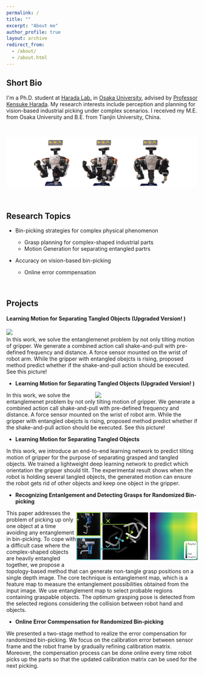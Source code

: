```yaml
---
permalink: /
title: ""
excerpt: "About me"
author_profile: true
layout: archive
redirect_from: 
  - /about/
  - /about.html
---    
```

## Short Bio

I'm a Ph.D. student at [Harada Lab.](https://www.roboticmanipulation.org/) in [Osaka University](https://www.osaka-u.ac.jp/en), advised by [Professor Kensuke Harada](http://www.hlab.sys.es.osaka-u.ac.jp/people/harada/). My research interests include perception and planning for vision-based industrial picking under complex scenarios. I received my M.E. from Osaka University and B.E. from Tianjin University, China. 

<br>

![avatar-w70](/images/frontpage.png)

<br>

## Research Topics

- Bin-picking strategies for complex physical phenomenon
  - Grasp planning for complex-shaped industrial parts
  - Motion Generation for separating entangled partrs

- Accuracy on vision-based bin-picking
  - Online error commpensation

<br>

## Projects

<div id="project1">
  <div class="picture">
    <div class="heading">
      <h4>Learning Motion for Separating Tangled Objects (Upgraded Version! )</h4>
    </div>
    <img src="/images/shaking.gif" class="tweet" />
  </div>
  <div class="text">
    In this work, we solve the entanglemenet problem by not only tilting motion of gripper. We generate a combined action call shake-and-pull with pre-defined frequency and distance. A force sensor mounted on the wrist of robot arm. While the gripper with entangled obejcts is rising, proposed method predict whether if the shake-and-pull action should be executed. See this picture! 
  </div>
</div>

- **Learning Motion for Separating Tangled Objects (Upgraded Version! )**

<img align="right" width="270" src="/images/shaking.gif">
In this work, we solve the entanglemenet problem by not only tilting motion of gripper. We generate a combined action call shake-and-pull with pre-defined frequency and distance. A force sensor mounted on the wrist of robot arm. While the gripper with entangled obejcts is rising, proposed method predict whether if the shake-and-pull action should be executed. See this picture! 


- **Learning Motion for Separating Tangled Objects**

In this work, we introduce an end-to-end learning network to predict tilting motion of gripper for the purpose of separating grasped and tangled objects. We trained a lightweight deep learning network to predict which orientation the gripper should tilt. The experimental result shows when the robot is holding several tangled objects, the generated motion can ensure the robot gets rid of other objects and keep one object in the gripper. 


- **Recognizing Entanlgement and Detecting Grasps for Randomized Bin-picking**

<img align="right" width="320" src="/images/emap.jpg">
This paper addresses the problem of picking up only one object at a time avoiding any entanglement in bin-picking. To cope with a difficult case where the complex-shaped objects are heavily entangled together, we propose a topology-based method that can generate non-tangle grasp positions on a single depth image. The core technique is entanglement map, which is a feature map to measure the entanglement possibilities obtained from the input image. We use entanglement map to select probable regions containing graspable objects. The optimum grasping pose is detected from the selected regions considering the collision between robot hand and objects. 


- **Online Error Commpensation for Randomized Bin-picking**

We presented a two-stage method to realize the error compensation for randomized bin-picking. We focus on the calibration error between sensor frame and the robot frame by gradually refining calibration matrix. Moreover, the compensation process can be done online every time robot picks up the parts so that the updated calibration matrix can be used for the next picking.


